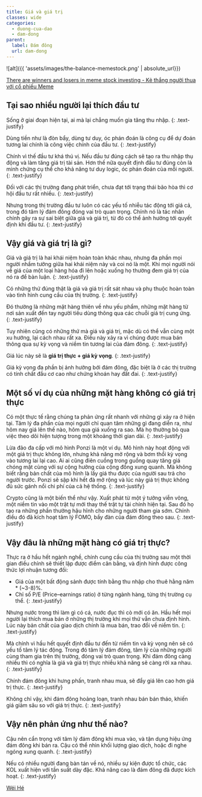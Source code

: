```yaml
---
title: Giá và giá trị
classes: wide
categories:
  - duong-cua-dao
  - dam-dong
parent:
  label: Đám đông
  url: dam-dong
---
```



![alt]({{ 'assets/images/the-balance-memestock.png' | absolute_url}})
> <cite>
<a target="_blank" href="https://www.weforum.org/stories/2022/09/what-are-meme-stocks-explainer/">
There are winners and losers in meme stock investing - Kẻ thắng người thua với cổ phiếu Meme
</a>
</cite>

## Tại sao nhiều người lại thích đầu tư
Sống ở giai đoạn hiện tại, ai mà lại chẳng muốn gia tăng thu nhập.
{: .text-justify}

Dùng tiền như là đòn bẩy, dùng tư duy, óc phán đoán là công cụ để dự đoán tương lai chính là công việc chính của đầu tư.
{: .text-justify}

Chính vì thế đầu tư khá thú vị. Nếu đầu tư đúng cách sẽ tạo ra thu nhập thụ động và làm tăng giá trị tài sản.
Hơn thế nữa quyết định đầu tư đúng còn là minh chứng cụ thể cho khả năng tư duy logic, óc phán đoán của mỗi người.
{: .text-justify}

Đối với các thị trường đang phát triển, chưa đạt tới trạng thái bão hòa thì cơ hội đầu tư rất nhiều.
{: .text-justify}

Nhưng trong thị trường đầu tư luôn có các yếu tố nhiễu tác động tới giá cả, trong đó tâm lý đám đông đóng vai trò quan trọng.
Chính nó là tác nhân chính gây ra sự sai biệt giữa giá và giá trị, từ đó có thể ảnh hưởng tới quyết định khi đầu tư.
{: .text-justify}

## Vậy giá và giá trị là gì?
Giá và giá trị là hai khái niệm hoàn toàn khác nhau, nhưng đa phần mọi người nhầm tưởng giữa hai khái niệm này và coi nó là một.
Khi mọi người nói về giá của một loại hàng hóa đi lên hoặc xuống họ thường đem giá trị của nó ra để bàn luận.
{: .text-justify}

Có những thứ đúng thật là giá và giá trị rất sát nhau và phụ thuộc hoàn toàn vào tình hình cung cầu của thị trường.
{: .text-justify}

Đó thường là những mặt hàng thiên về nhu yếu phẩm, những mặt hàng từ nơi sản xuất đến tay người tiêu dùng thông qua các chuỗi giá trị cung ứng.
{: .text-justify}

Tuy nhiên cũng có những thứ mà giá và giá trị, mặc dù có thể vẫn cùng một xu hướng, lại cách nhau rất xa.
Điều này xảy ra vì chúng được mua bán thông qua sự kỳ vọng và niềm tin tương lai của đám đông.
{: .text-justify}

Giá lúc này sẽ là **giá trị thực + giá kỳ vọng**.
{: .text-justify}

Giá kỳ vọng đa phần bị ảnh hưởng bới đám đông, đặc biệt là ở các thị trường có tính chất đầu cơ cao như chứng khoán hay đất đai.
{: .text-justify}

## Một số ví dụ của những mặt hàng không có giá trị thực
Có một thực tế rằng chúng ta phản ứng rất nhanh với những gì xảy ra ở hiện tại.
Tâm lý đa phần của mọi người chỉ quan tâm những gì đang diễn ra, như hôm nay giá lên thế nào, hôm qua giá xuống ra sao.
Mà họ thường bỏ qua việc theo dõi hiện tượng trong một khoảng thời gian dài.
{: .text-justify}

Lừa đảo đa cấp với mô hình Ponzi là một ví dụ.
Mô hình này hoạt động với một giá trị thực không lớn, nhưng khả năng mở rộng và bơm thổi kỳ vọng vào tương lai lại cao.
Ai ai cũng điên cuồng trong guồng quay tăng giá chóng mặt cùng với sự cộng hưởng của cộng đồng xung quanh.
Mà không biết rằng bản chất của mô hình là lấy giá thu được của người sau trả cho người trước.
Ponzi sẽ sập khi hết đà mở rộng và lúc này giá trị thực không đủ sức gánh nổi chi phí của cả hệ thống.
{: .text-justify}

Crypto cũng là một biến thể như vậy.
Xuất phát từ một ý tưởng viễn vông, một niềm tin vào một trật tự mới thay thế trật tự tài chính hiện tại.
Sau đó họ tạo ra những phần thưởng hậu hĩnh cho những người tham gia sớm.
Chính điều đó đã kích hoạt tâm lý FOMO, bầy đàn của đám đông theo sau.
{: .text-justify}

## Vậy đâu là những mặt hàng có giá trị thực?
Thực ra ở hầu hết ngành nghề, chính cung cầu của thị trường sau một thời gian điều chỉnh sẽ thiết lập được điểm cân bằng, và định hình được công thức lợi nhuận tương đối:
- Giá của một bất động sảnh được tính bằng thu nhập cho thuê hằng năm * (~3-8)%.
- Chỉ số P/E (Price–earnings ratio) ở từng ngành hàng, từng thị trường cụ thể.
{: .text-justify}

Nhưng nước trong thì làm gì có cá, nước đục thì cò mới có ăn.
Hầu hết mọi người lại thích mua bán ở những thị trường khi mọi thứ vẫn chưa định hình.
Lúc này bản chất của giao dịch chính là mua bán, trao đổi về niềm tin.
{: .text-justify}

Mà chính vì hầu hết quyết định đầu tư đến từ niềm tin và kỳ vọng nên sẽ có yếu tố tâm lý tác động.
Trong đó tâm lý đám đông, tâm lý của những người cùng tham gia trên thị trường, đóng vai trò quan trọng.
Khi đám đông càng nhiều thì có nghĩa là giá và giá trị thực nhiều khả năng sẽ càng rời xa nhau.
{: .text-justify}

Chính đám đông khi hưng phấn, tranh nhau mua, sẽ đẩy giá lên cao hơn giá trị thực.
{: .text-justify}

Không chỉ vậy, khi đám đông hoảng loạn, tranh nhau bán bán tháo, khiến giá giảm sâu so với giá trị thực.
{: .text-justify}

## Vậy nên phản ứng như thế nào?
Cậu nên cẩn trọng với tâm lý đám đông khi mua vào, và tận dụng hiệu ứng đám đông khi bán ra.
Cậu có thể nhìn khối lượng giao dịch, hoặc đi nghe ngóng xung quanh.
{: .text-justify}

Nếu có nhiều người đang bàn tán về nó, nhiều sự kiện được tổ chức, các KOL xuất hiện với tần suất dày đặc.
Khả năng cao là đám đông đã được kích hoạt.
{: .text-justify}

> <cite>
<a target="_blank" href="https://wei-he.xyz">Wéi Hé</a>
</cite>